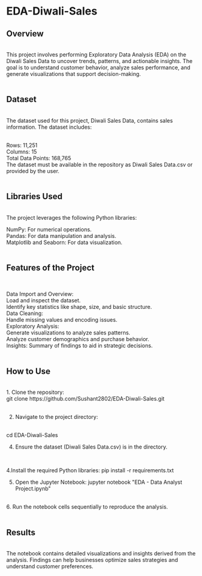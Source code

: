 # EDA-Diwali-Sales

## Overview
<br>
This project involves performing Exploratory Data Analysis (EDA) on the Diwali Sales Data to uncover trends, patterns, and actionable insights. The goal is to understand customer behavior, analyze sales performance, and generate visualizations that support decision-making.
<br>
<br>

## Dataset 
<br>
The dataset used for this project, Diwali Sales Data, contains sales information. The dataset includes:
<br>
<br>

Rows: 11,251
<br>
Columns: 15
<br>
Total Data Points: 168,765
<br>
The dataset must be available in the repository as Diwali Sales Data.csv or provided by the user.
<br>
<br>

## Libraries Used
<br>
The project leverages the following Python libraries:
<br>

NumPy: For numerical operations.
<br>
Pandas: For data manipulation and analysis.
<br>
Matplotlib and Seaborn: For data visualization.
<br>
<br>

## Features of the Project
<br>

Data Import and Overview:
<br>
Load and inspect the dataset.
<br>
Identify key statistics like shape, size, and basic structure.
<br>
Data Cleaning:
<br>
Handle missing values and encoding issues.
<br>
Exploratory Analysis:
<br>
Generate visualizations to analyze sales patterns.
<br>
Analyze customer demographics and purchase behavior.
<br>
Insights:
Summary of findings to aid in strategic decisions.
<br>
<br>

## How to Use
<br>
1. Clone the repository:
<br>
git clone https://github.com/Sushant2802/EDA-Diwali-Sales.git
<br>
<br>

2. Navigate to the project directory:
<br>
cd EDA-Diwali-Sales
<br>

4. Ensure the dataset (Diwali Sales Data.csv) is in the directory.
<br>

4.Install the required Python libraries:
pip install -r requirements.txt
<br>

5. Open the Jupyter Notebook:
jupyter notebook "EDA - Data Analyst Project.ipynb"
<br>
6. Run the notebook cells sequentially to reproduce the analysis.
<br>
<br>

## Results
<br>
The notebook contains detailed visualizations and insights derived from the analysis. Findings can help businesses optimize sales strategies and understand customer preferences.
<br>
<br>


